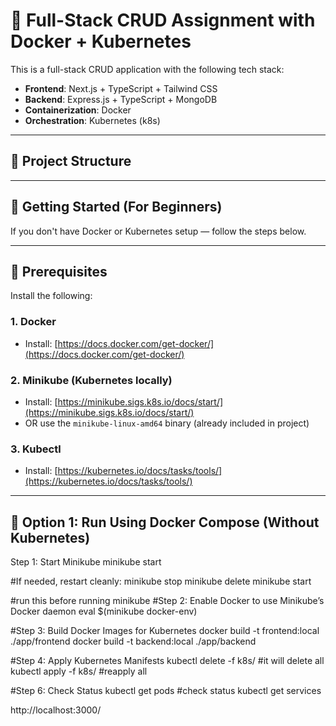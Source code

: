 # 🧩 Full-Stack CRUD Assignment with Docker + Kubernetes

This is a full-stack CRUD application with the following tech stack:

- **Frontend**: Next.js + TypeScript + Tailwind CSS
- **Backend**: Express.js + TypeScript + MongoDB
- **Containerization**: Docker
- **Orchestration**: Kubernetes (k8s)

---

## 📁 Project Structure


---

## 🚀 Getting Started (For Beginners)

If you don't have Docker or Kubernetes setup — follow the steps below.

---

## 🔧 Prerequisites

Install the following:

### 1. Docker
- Install: [https://docs.docker.com/get-docker/](https://docs.docker.com/get-docker/)


### 2. Minikube (Kubernetes locally)
- Install: [https://minikube.sigs.k8s.io/docs/start/](https://minikube.sigs.k8s.io/docs/start/)
- OR use the `minikube-linux-amd64` binary (already included in project)


### 3. Kubectl
- Install: [https://kubernetes.io/docs/tasks/tools/](https://kubernetes.io/docs/tasks/tools/)

---

## 🐳 Option 1: Run Using Docker Compose (Without Kubernetes)


Step 1: Start Minikube
minikube start

#If needed, restart cleanly:
minikube stop
minikube delete
minikube start


#run this before running minikube
#Step 2: Enable Docker to use Minikube’s Docker daemon
eval $(minikube docker-env)

#Step 3: Build Docker Images for Kubernetes
docker build -t frontend:local ./app/frontend
docker build -t backend:local ./app/backend

#Step 4: Apply Kubernetes Manifests
kubectl delete -f k8s/ #it will delete all 
kubectl apply -f k8s/  #reapply all


#Step 6: Check Status
kubectl get pods  #check status
kubectl get services

http://localhost:3000/

